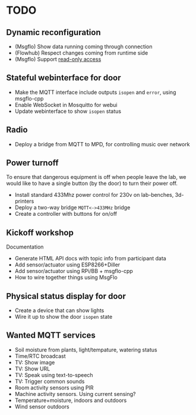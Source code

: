 
# TODO

## Dynamic reconfiguration

* (Msgflo) Show data running coming through connection
* (Flowhub) Respect changes coming from runtime side
* (Msgflo) Support [read-only access](https://github.com/msgflo/msgflo/issues/37)

## Stateful webinterface for door

* Make the MQTT interface include outputs `isopen` and `error`, using msgflo-cpp
* Enable WebSocket in Mosquitto for webui
* Update webinterface to show `isopen` status

## Radio

* Deploy a bridge from MQTT to MPD, for controlling music over network

## Power turnoff

To ensure that dangerous equipment is off when people leave the lab,
we would like to have a single button (by the door) to turn their power off.

* Install standard 433Mhz power control for 230v on lab-benches, 3d-printers
* Deploy a two-way bridge `MQTT<->433MHz` bridge
* Create a controller with buttons for on/off

## Kickoff workshop

Documentation

* Generate HTML API docs with topic info from participant data
* Add sensor/actuator using ESP8266+Diller
* Add sensor/actuator using RPi/BB + msgflo-cpp
* How to wire together things using MsgFlo

## Physical status display for door

* Create a device that can show lights
* Wire it up to show the door `isopen` state

## Wanted MQTT services

* Soil moisture from plants, light/tempature, watering status
* Time/RTC broadcast
* TV: Show image
* TV: Show URL
* TV: Speak using text-to-speech
* TV: Trigger common sounds
* Room activity sensors using PIR
* Machine activity sensors. Using current sensing?
* Temperature+moisture, indoors and outdoors
* Wind sensor outdoors
